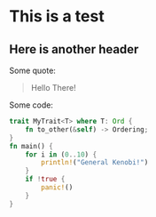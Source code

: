 # This is a test

## Here is another header

Some quote:

> Hello
> There!

Some code:

```rust
trait MyTrait<T> where T: Ord {
    fn to_other(&self) -> Ordering;
}
fn main() {
	for i in (0..10) {
		println!("General Kenobi!")
	}
	if !true {
	    panic!()
	}
}
```

